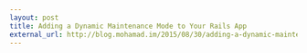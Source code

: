 ```yaml
---
layout: post
title: Adding a Dynamic Maintenance Mode to Your Rails App
external_url: http://blog.mohamad.im/2015/08/30/adding-a-dynamic-maintenance-mode-to-your-rails-app
---
```

